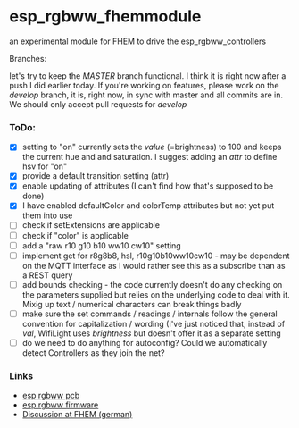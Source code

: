 # esp_rgbww_fhemmodule
an experimental module for FHEM to drive the esp_rgbww_controllers

Branches:

let's try to keep the *MASTER* branch functional. I think it is right now after a push I did earlier today.
If you're working on features, please work on the *develop* branch, it is, right now, in sync with master and all commits are in. 
We should only accept pull requests for *develop*

### ToDo:
* [x] setting to "on" currently sets the *value* (=brightness) to 100 and keeps the current hue and and saturation. I suggest adding an *attr* to define hsv for "on"
* [x] provide a default transition setting (attr)
* [x] enable updating of attributes (I can't find how that's supposed to be done)
* [x] I have enabled defaultColor and colorTemp attributes but not yet put them into use
* [ ] check if setExtensions are applicable
* [ ] check if "color" is applicable
* [ ] add a "raw r10 g10 b10 ww10 cw10" setting
* [ ] implement get for r8g8b8, hsl, r10g10b10ww10cw10 - may be dependent on the MQTT interface as I would rather see this as a subscribe than as a REST query
* [ ] add bounds checking - the code currently doesn't do any checking on the parameters supplied but relies on the underlying code to deal with it. Mixig up text / numerical characters can break things badly
* [ ] make sure the set commands / readings / internals follow the general convention for capitalization / wording (I've just noticed that, instead of *val*, WifiLight uses *brightness* but doesn't offer it as a separate setting
* [ ] do we need to do anything for autoconfig? Could we automatically detect Controllers as they join the net? 

### Links

* [esp rgbww pcb](https://github.com/patrickjahns/esp_rgbww_controller)
* [esp rgbww firmware](https://github.com/patrickjahns/esp_rgbww_firmware)
* [Discussion at FHEM (german)](https://forum.fhem.de/index.php?topic=48918)

